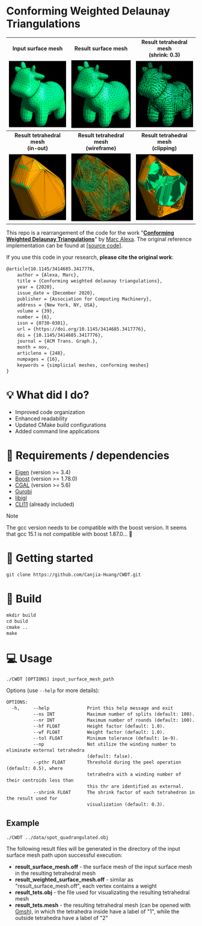 # Conforming Weighted Delaunay Triangulations

<!-- | Input surface mesh | Result surface mesh | Result tetrahedral mesh (shrink: 0.3)|
| --- | --- | --- |
| ![image](.pic/input.png) | ![image](.pic/surface_mesh.png) | ![image](.pic/tet_shrink.png)|

| Result tetrahedral mesh (in-out) | Result tetrahedral mesh (wireframe) | Result tetrahedral mesh (clipping) |
| --- | --- | --- |
| ![image](.pic/tet.png) | ![image](.pic/tet_wireframe.png) | ![image](.pic/tet_clip.png) | -->

<table>
<tr>
<th>Input surface mesh</th>
<th>Result surface mesh</th>	
<th>Result tetrahedral mesh<br>(shrink: 0.3)</th>
</tr>
<tr>
<td> <img src=".pic/input.png"> </td>
<td> <img src=".pic/surface_mesh.png"> </td>
<td> <img src=".pic/tet_shrink.png"> </td>
</tr>
<tr>
<th>Result tetrahedral mesh<br>(in-out)</th>
<th>Result tetrahedral mesh<br>(wireframe)</th>	
<th>Result tetrahedral mesh<br>(clipping)</th>
</tr>
<tr>
<td> <img src=".pic/tet.png"> </td>
<td> <img src=".pic/tet_wireframe.png"> </td>
<td> <img src=".pic/tet_clip.png"> </td>
</tr>
</table>

This repo is a rearrangement of the code for the work "[**Conforming Weighted Delaunay Triangulations**](https://dl.acm.org/doi/abs/10.1145/3414685.3417776)" by [Marc Alexa](https://cg.tu-berlin.de/people/marc-alexa).
The original reference implementation can be found at [[source code]](https://cragl.cs.gmu.edu/iheartla/evaluation/static/cases_res/Conforming%20Weighted%20Delaunay%20Triangulations/cwdt3.cc).

If you use this code in your research, **please cite the original work**:

```
@article{10.1145/3414685.3417776,
	author = {Alexa, Marc},
	title = {Conforming weighted delaunay triangulations},
	year = {2020},
	issue_date = {December 2020},
	publisher = {Association for Computing Machinery},
	address = {New York, NY, USA},
	volume = {39},
	number = {6},
	issn = {0730-0301},
	url = {https://doi.org/10.1145/3414685.3417776},
	doi = {10.1145/3414685.3417776},
	journal = {ACM Trans. Graph.},
	month = nov,
	articleno = {248},
	numpages = {16},
	keywords = {simplicial meshes, conforming meshes}
}
```

# :bulb: What did I do?

- Improved code organization
- Enhanced readability
- Updated CMake build configurations
- Added command line applications

# :link: Requirements / dependencies

- [Eigen](https://eigen.tuxfamily.org/index.php?title=Main_Page) (version >= 3.4)
- [Boost](https://www.boost.org) (version >= 1.78.0)
- [CGAL](https://www.cgal.org/index.html) (version >= 5.6)
- [Gurobi](https://www.gurobi.com)
- [libigl](https://github.com/libigl/libigl)
- [CLI11](https://github.com/CLIUtils/CLI11?tab=readme-ov-file#install) (already included)

> [!NOTE]
> The gcc version needs to be compatible with the boost version. It seems that gcc 15.1 is not compatible with boost 1.87.0... :thinking:

# :checkered_flag: Getting started

```
git clone https://github.com/Canjia-Huang/CWDT.git
```

# :hammer: Build

```
mkdir build
cd build
cmake ..
make
```

# :computer: Usage

```
./CWDT [OPTIONS] input_surface_mesh_path
```

Options (use `--help` for more details):

```
OPTIONS:
  -h,     --help              Print this help message and exit 
          --ns INT            Maximum number of splits (default: 100). 
          --nr INT            Maximum number of rounds (default: 100). 
          --hf FLOAT          Height factor (default: 1.0). 
          --wf FLOAT          Weight factor (default: 1.0). 
          --tol FLOAT         Minimum tolerance (default: 1e-9). 
          --np                Not utilize the winding number to eliminate external tetrahedra 
                              (default: false). 
          --pthr FLOAT        Threshold during the peel operation (default: 0.5), where 
                              tetrahedra with a winding number of their centroids less than 
                              this thr are identified as external. 
          --shrink FLOAT      The shrink factor of each tetrahedron in the result used for 
                              visualization (default: 0.3). 

```

## Example

```
./CWDT ../data/spot_quadrangulated.obj
```

The following result files will be generated in the directory of the input surface mesh path upon successful execution:
- **result_surface_mesh.off** - the surface mesh of the input surface mesh in the resulting tetrahedral mesh
- **result_weighted_surface_mesh.off** - similar as "result_surface_mesh.off", each vertex contains a weight
- **result_tets.obj** - the file used for visualizating the resulting tetrahedral mesh
- **result_tets.mesh** - the resulting tetrahedral mesh (can be opened with [Gmsh](https://gmsh.info)), in which the tetrahedra inside have a label of "1", while the outside tetrahedra have a label of "2"